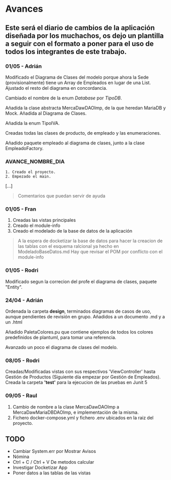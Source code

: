 # Avances 

## Este será el diario de cambios de la aplicación diseñada por los muchachos, os dejo un plantilla a seguir con el formato a poner para el uso de todos los integrantes de este trabajo.

### 01/05 - Adrián

Modificado el Diagrama de Clases del modelo porque ahora la Sede (provisionalmente) tiene un Array de Empleados en lugar de una List. Ajustado el resto del diagrama en concordancia. 

Cambiado el nombre de la enum *Database* por *TipoDB*.

Añadida la clase abstracta MercaDawDAOImp, de la que heredan MariaDB y Mock. Añadida al Diagrama de Clases.

Añadida la enum TipoIVA.

Creadas todas las clases de producto, de empleado y las enumeraciones.

Añadido paquete empleado al diagrama de clases, junto a la clase EmpleadoFactory.



### AVANCE_NOMBRE_DIA

    1. Creado el proyecto.
    2. Empezado el main.
   [...]

>Comentarios que puedan servir de ayuda

### 01/05 - Fran

1. Creadas las vistas principales
2. Creado el module-info
3. Creado el modelado de la base de datos de la aplicación

> A la espera de docketizar la base de datos para hacer la creacion de las tablas con el esquema ralcional ya hecho en ModeladoBaseDatos.md 
> Hay que revisar el POM por conflicto con el module-info

### 01/05 - Rodri

Modificado segun la correcion del profe el diagrama de clases, paquete "Entity".

### 24/04 - Adrián

Ordenada la carpeta **design**, terminados diagramas de casos de uso, aunque pendientes de revisión en grupo. Añadidos a un documento .md y a un .html

Añadido PaletaColores.pu que contiene ejemplos de todos los colores predefinidos de plantuml, para tomar una referencia.

Avanzado un poco el diagrama de clases del modelo.

### 08/05 - Rodri

Creadas/Modificadas vistas con sus respectivos 'ViewController' hasta Gestión de Productos (Siguiente día empezar por Gestión de Empleados). Creada la carpeta **'test'** para la ejecucion de las pruebas en Junit 5

### 09/05 - Raul

1. Cambio de nombre a la clase MercaDawDAOImp a MercaDawMariaDBDAOImp, e implementación de la misma.
2. Fichero docker-compose.yml y fichero .env ubicados en la raiz del proyecto.

## TODO

- Cambiar System.err por Mostrar Avisos
- Nómina
- Ctrl + C / Ctrl + V De metodos calcular
- Investigar Docketizar App
- Poner datos a las tablas de las vistas
